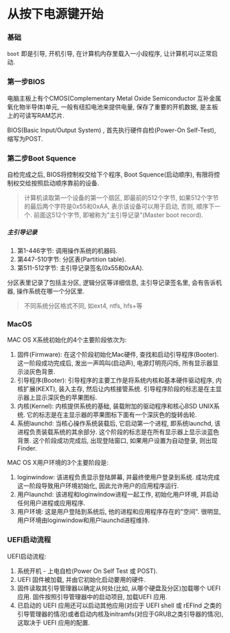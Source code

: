 # 从按下电源键开始

### 基础

`boot` 即是引导, 开机引导, 在计算机内存里载入一小段程序, 让计算机可以正常启动. 

### 第一步BIOS

电脑主板上有个CMOS(Complementary Metal Oxide Semiconductor 互补金属氧化物半导体)单元, 一般有纽扣电池来提供电量, 保存了重要的开机数据, 是主板上的可读写RAM芯片. 

BIOS(Basic Input/Output System) , 首先执行硬件自检(Power-On Self-Test), 缩写为POST. 

### 第二步Boot Squence

自检完成之后, BIOS将控制权交给下个程序, Boot Squence(启动顺序), 有限将控制权交给按照启动顺序靠前的设备. 

> 计算机读取第一个设备的第一个扇区, 即最前的512个字节, 如果512个字节的最后两个字符是0x55和0xAA, 表示该设备可以用于启动, 否则, 顺序下一个. 前面这512个字节, 即被称为"主引导记录"(Master boot record). 

##### 主引导记录

1. 第1-446字节: 调用操作系统的机器码. 
2. 第447-510字节: 分区表(Partition table). 
3. 第511-512字节: 主引导记录签名(0x55和0xAA). 

分区表里记录了包括主分区, 逻辑分区等详细信息, 主引导记录签名里, 会有告诉机器, 操作系统在哪一个分区里. 

> 不同系统分区格式不同, 如ext4, ntfs, hfs+等

### MacOS

MAC OS X系统初始化的4个主要阶段依次为: 

1. 固件(Firmware): 在这个阶段初始化Mac硬件, 查找和启动引导程序(Booter). 这一阶段成功完成后, 发出一声鸣叫(启动声), 电源灯明亮闪烁, 所有显示器显示淡灰色背景. 
2. 引导程序(Booter): 引导程序的主要工作是将系统内核和基本硬件驱动程序, 内核扩展(KEXT), 装入主存, 然后让内核接管系统. 引导程序阶段的标志是在主显示器上显示深灰色的苹果图标. 
3. 内核(Kernel): 内核提供系统的基础, 装载附加的驱动程序和核心BSD UNIX系统. 它的标志是在主显示器的苹果图标下面有一个深灰色的旋转齿轮. 
4. 系统launchd: 当核心操作系统装载后, 它启动第一个进程, 即系统launchd, 该进程负责装载系统的其余部分. 这个阶段的标志是在所有显示器上显示淡蓝色背景. 这个阶段成功完成后, 出现登陆窗口, 如果用户设置为自动登录, 则出现Finder. 

MAC OS X用户环境的3个主要阶段是: 

1. loginwindow: 该进程负责显示登陆屏幕, 并最终使用户登录到系统. 成功完成这一阶段导致用户环境初始化, 因此允许用户的应用程序运行. 
2. 用户launchd: 该进程和loginwindow进程一起工作, 初始化用户环境, 并启动任何用户进程或应用程序. 
3. 用户环境: 这是用户登陆到系统后, 他的进程和应用程序存在的"空间". 很明显, 用户环境由loginwindow和用户launchd进程维持. 

### UEFI启动流程

UEFI启动流程: 

1. 系统开机 - 上电自检(Power On Self Test 或 POST). 
2. UEFI 固件被加载, 并由它初始化启动要用的硬件. 
3. 固件读取其引导管理器以确定从何处(比如, 从哪个硬盘及分区)加载哪个 UEFI 应用. 固件按照引导管理器中的启动项目, 加载UEFI 应用. 
4. 已启动的 UEFI 应用还可以启动其他应用(对应于 UEFI shell 或 rEFInd 之类的引导管理器的情况)或者启动内核及initramfs(对应于GRUB之类引导器的情况), 这取决于 UEFI 应用的配置. 

